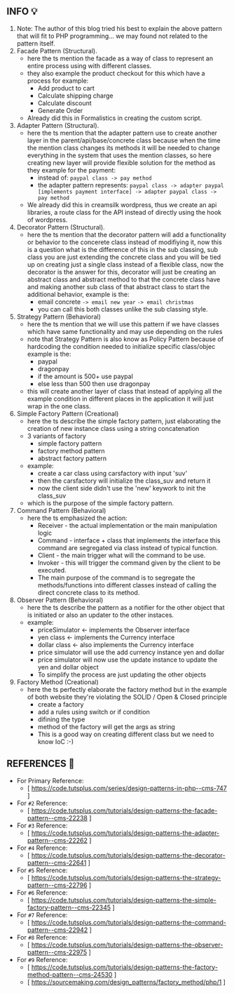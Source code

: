  
## INFO :bulb: ##
1. Note: The author of this blog tried his best to explain the above pattern that will fit to PHP programming... 
we may found not related to the pattern itself.
2. Facade Pattern (Structural).
    - here the ts mention the facade as a way of class to represent an entire process using with different classes.
    - they also example the product checkout for this which have a process for example:
        - Add product to cart
        - Calculate shipping charge
        - Calculate discount
        - Generate Order
    - Already did this in Formalistics in creating the custom script.
3. Adapter Pattern (Structural).
    - here the ts mention that the adapter pattern use to create another layer in the parent/api/base/concrete class because
    when the time the mention class changes its methods it will be needed to change everything in the system that uses 
    the mention classes, so here creating new layer will provide flexible solution for the method as they example for the payment:
        - instead of:
            ``paypal class -> pay method``
        - the adapter pattern represents:
            ``paypal class -> adapter paypal [implements payment interface] -> adapter paypal class -> pay method``
    - We already did this in creamsilk wordpress, thus we create an api libraries, a route class for the API instead of
    directly using the hook of wordpress.
4. Decorator Pattern (Structural).
    - here the ts mention that the decorator pattern will add a functionality or behavior to the concerete class instead of 
    modifiying it, now this is a question what is the difference of this in the sub classing, sub class you are just extending 
    the concrete class and you will be tied up on creating just a single class instead of a flexible class, 
    now the decorator is the answer for this, decorator will just be creating an abstract class and abstract method to that 
    the concrete class have and making another sub class of that abstract class to start the additional behavior, example is the:
        - email concrete
            ``-> email new year``
            ``-> email christmas``
        - you can call this both classes unlike the sub classing style.
5. Strategy Pattern (Behavioral)
    - here the ts mention that we will use this pattern if we have classes which have same functionality and may use depending on the rules
    - note that Strategy Pattern is also know as Policy Pattern because of hardcoding the condition needed to initialize specific class/objec
    example is the:
        - paypal
        - dragonpay
        - if the amount is 500+ use paypal
        - else less than 500 then use dragonpay
    - this will create another layer of class that instead of applying all the example condition in different places 
    in the application it will just wrap in the one class.
6. Simple Factory Pattern (Creational)
    - here the ts describe the simple factory pattern, just elaborating the creation of new instance class using a string concatenation
    - 3 variants of factory
        - simple factory pattern
        - factory method pattern
        - abstract factory pattern
    - example:
        - create a car class using carsfactory with input 'suv'
        - then the carsfactory will initialize the class_suv and return it
        - now the client side didn't use the 'new' keywork to init the class_suv
    - which is the purpose of the simple factory pattern.
7. Command Pattern (Behavioral)
    - here the ts emphasized the action:
        - Receiver - the actual implementation or the main manipulation logic
        - Command - interface + class that implements the interface this command are segregated via class instead of typical function.
        - Client - the main trigger what will the command to be use.
        - Invoker - this will trigger the command given by the client to be executed.
        - The main purpose of the command is to segregate the methods/functions into different classes instead of calling the direct concrete class to its method.
8. Observer Pattern (Behavioral)
    - here the ts describe the pattern as a notifier for the other object that is initiated or also an updater to the other instaces.
    - example:
        - priceSimulator <- implements the Observer interface
        - yen class <- implements the Currency interface
        - dollar class <- also implements the Currency interface
        - price simulator will use the add currency instance yen and dollar
        - price simulator will now use the update instance to update the yen and dollar object
        - To simplify the process are just updating the other objects
9. Factory Method (Creational)
    - here the ts perfectly elaborate the factory method but in the example of both website they're violating the SOLID / Open & Closed principle
        - create a factory
        - add a rules using switch or if condition
        - difining the type
        - method of the factory will get the args as string
        - This is a good way on creating different class but we need to know IoC :-)

## REFERENCES :link: ##
- For Primary Reference:
    - [ https://code.tutsplus.com/series/design-patterns-in-php--cms-747 ]
- For ``#2`` Reference:
    - [ https://code.tutsplus.com/tutorials/design-patterns-the-facade-pattern--cms-22238 ]
- For ``#3`` Reference:
    - [ https://code.tutsplus.com/tutorials/design-patterns-the-adapter-pattern--cms-22262 ]
- For ``#4`` Reference:
    - [ https://code.tutsplus.com/tutorials/design-patterns-the-decorator-pattern--cms-22641 ]
- For ``#5`` Reference:
    - [ https://code.tutsplus.com/tutorials/design-patterns-the-strategy-pattern--cms-22796 ]
- For ``#6`` Reference:
    - [ https://code.tutsplus.com/tutorials/design-patterns-the-simple-factory-pattern--cms-22345 ]
- For ``#7`` Reference:
    - [ https://code.tutsplus.com/tutorials/design-patterns-the-command-pattern--cms-22942 ]
- For ``#8`` Reference:
    - [ https://code.tutsplus.com/tutorials/design-patterns-the-observer-pattern--cms-22975 ]
- For ``#9`` Reference:
    - [ https://code.tutsplus.com/tutorials/design-patterns-the-factory-method-pattern--cms-24530 ]
    - [ https://sourcemaking.com/design_patterns/factory_method/php/1 ]
